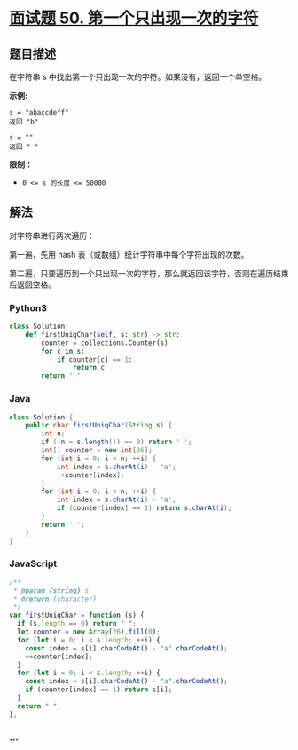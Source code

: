 # [面试题 50. 第一个只出现一次的字符](https://leetcode-cn.com/problems/di-yi-ge-zhi-chu-xian-yi-ci-de-zi-fu-lcof/)

## 题目描述

在字符串 s 中找出第一个只出现一次的字符。如果没有，返回一个单空格。

**示例:**

```
s = "abaccdeff"
返回 "b"

s = ""
返回 " "
```

**限制：**

- `0 <= s 的长度 <= 50000`

## 解法

对字符串进行两次遍历：

第一遍，先用 hash 表（或数组）统计字符串中每个字符出现的次数。

第二遍，只要遍历到一个只出现一次的字符，那么就返回该字符，否则在遍历结束后返回空格。

<!-- tabs:start -->

### **Python3**

```python
class Solution:
    def firstUniqChar(self, s: str) -> str:
        counter = collections.Counter(s)
        for c in s:
            if counter[c] == 1:
                return c
        return ' '
```

### **Java**

```java
class Solution {
    public char firstUniqChar(String s) {
        int n;
        if ((n = s.length()) == 0) return ' ';
        int[] counter = new int[26];
        for (int i = 0; i < n; ++i) {
            int index = s.charAt(i) - 'a';
            ++counter[index];
        }
        for (int i = 0; i < n; ++i) {
            int index = s.charAt(i) - 'a';
            if (counter[index] == 1) return s.charAt(i);
        }
        return ' ';
    }
}
```

### **JavaScript**

```js
/**
 * @param {string} s
 * @return {character}
 */
var firstUniqChar = function (s) {
  if (s.length == 0) return " ";
  let counter = new Array(26).fill(0);
  for (let i = 0; i < s.length; ++i) {
    const index = s[i].charCodeAt() - "a".charCodeAt();
    ++counter[index];
  }
  for (let i = 0; i < s.length; ++i) {
    const index = s[i].charCodeAt() - "a".charCodeAt();
    if (counter[index] == 1) return s[i];
  }
  return " ";
};
```

### **...**

```

```

<!-- tabs:end -->

